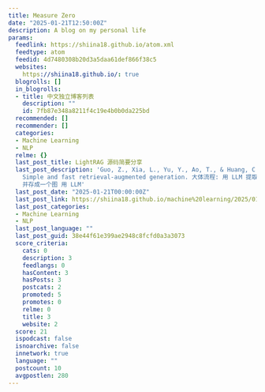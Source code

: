 ```yaml
---
title: Measure Zero
date: "2025-01-21T12:50:00Z"
description: A blog on my personal life
params:
  feedlink: https://shiina18.github.io/atom.xml
  feedtype: atom
  feedid: 4d7480308b20d3a5daa61def866f38c5
  websites:
    https://shiina18.github.io/: true
  blogrolls: []
  in_blogrolls:
  - title: 中文独立博客列表
    description: ""
    id: 7fb87e348a8211f4c19e4b0b0da225bd
  recommended: []
  recommender: []
  categories:
  - Machine Learning
  - NLP
  relme: {}
  last_post_title: LightRAG 源码简要分享
  last_post_description: 'Guo, Z., Xia, L., Yu, Y., Ao, T., & Huang, C. (2024). Lightrag:
    Simple and fast retrieval-augmented generation. 大体流程: 用 LLM 提取 chunks 中的实体和关系,
    并存成一个图 用 LLM'
  last_post_date: "2025-01-21T00:00:00Z"
  last_post_link: https://shiina18.github.io/machine%20learning/2025/01/21/lightrag/
  last_post_categories:
  - Machine Learning
  - NLP
  last_post_language: ""
  last_post_guid: 38e44f61e399ae2948c8fcfd0a3a3073
  score_criteria:
    cats: 0
    description: 3
    feedlangs: 0
    hasContent: 3
    hasPosts: 3
    postcats: 2
    promoted: 5
    promotes: 0
    relme: 0
    title: 3
    website: 2
  score: 21
  ispodcast: false
  isnoarchive: false
  innetwork: true
  language: ""
  postcount: 10
  avgpostlen: 280
---
```

